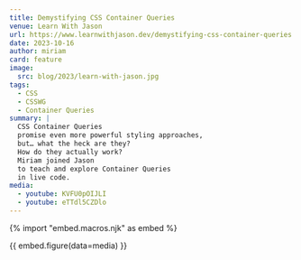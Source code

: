 ```yaml
---
title: Demystifying CSS Container Queries
venue: Learn With Jason
url: https://www.learnwithjason.dev/demystifying-css-container-queries
date: 2023-10-16
author: miriam
card: feature
image:
  src: blog/2023/learn-with-jason.jpg
tags:
  - CSS
  - CSSWG
  - Container Queries
summary: |
  CSS Container Queries
  promise even more powerful styling approaches,
  but… what the heck are they?
  How do they actually work?
  Miriam joined Jason
  to teach and explore Container Queries
  in live code.
media:
  - youtube: KVFU0pOIJLI
  - youtube: eTTdl5CZDlo
---
```


{% import "embed.macros.njk" as embed %}

{{ embed.figure(data=media) }}

